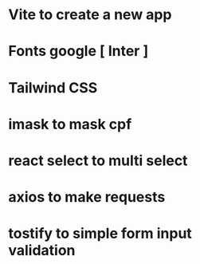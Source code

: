 # Vite to create a new app
# Fonts google [ Inter ]
# Tailwind CSS
# imask to mask cpf
# react select to multi select
# axios to make requests
# tostify to simple form input validation